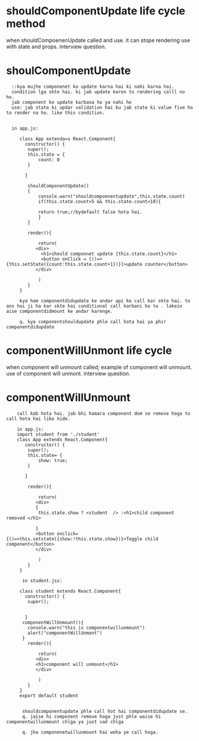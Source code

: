 # shouldComponentUpdate life cycle method
when shouldCompoenenUpdate called and use.
it can stope rendering 
use with state and props.
interview question.

# shoulComponentUpdate
      ::kya mujhe componenet ko update karna hai ki nahi karna hai.
      condition lga skte hai. ki jab update karen to rendering calll no ho.
      jab component ko update karbana ho ya nahi ho 
      use: jab state ki updar validation hai ku jab state ki value five ho to render na ho. like this condition.


      in app.js:

         class App extenda=s React.Component{
           constructor() {
            super();
            this.state = {
                count: 0
            }

           }
            
            shouldComponentUpdate()
            {
                console.warn("shouldcompoenentupdate",this.state.count)
                if(this.state.count>5 && this.state.count<10){
    
                return true;//bydefault false hota hai.
                }
            }

            render(){

                return(
               <div>
                 <h1>should componnet update {this.state.count}</h1>
                 <button onClick = [()=>{this.setState({count:this.state.count+1})}]>update counter</button>
               </div>

                )
            }
         }

         kya ham componentdidupdate ke andar api ko call kar skte hai. to ans hai ji ha kar skte hai conditional call karbani ho to . lakein aise componentdidmount ke andar karenge.

         q. kya componentshouldupdate phle call hota hai ya phir componentdidupdate

# componentWillUnmont life cycle
 when component will unmount called;
 example of component will unmount.
 use of component will unmont.
 interview question.

 # componentWillUnmount

        call kab hota hai. jab bhi hamara component dom se remove hoga to call hota hai like hide.

        in app.js:
        import student from './student'
        class App extends React.Component{
           constructor() {
            super();
            this.state= {
                show: true;
            }

           }

            render(){

                return(
               <div>
               {
                this.state.show ? <student  /> :<h1>child component removed </h1>

               }
               <button onclick={()=>this.setstate({show:!this.state.show})}>Toggle child component</button>
               </div>

                )
            }
         }

          in student.jsx: 
                         
         class student extends React.Component{
           constructor() {
            super();
            

           }
          componentWillUnmount(){
            console.warn("this is componentwillunmount")
            alert("componentWillUnmont")
          }
            render(){

                return(
               <div>
               <h1>component will unmount</h1>
               </div>

                )
            }
         }
         export default student


          shouldcomponentupdate phle call hot hai componentdidupdate se. 
          q. jaise hi component remove hoga just phle waise hi componentwillunmount chlga ya just vad chlga

          q. jha componenetwillunmount hai woha ye call hoga.